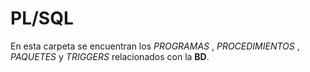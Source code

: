 PL/SQL
===============
En esta carpeta se encuentran los *PROGRAMAS* , *PROCEDIMIENTOS* , *PAQUETES* y *TRIGGERS*  relacionados con la **BD**.
